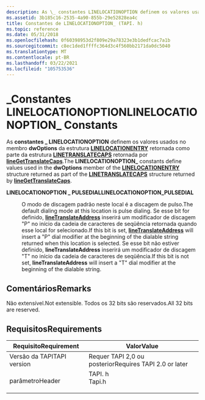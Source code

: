 ```yaml
---
description: As \_ constantes LINELOCATIONOPTION definem os valores usados no membro dwOptions da estrutura LINELOCATIONENTRY retornada como parte da estrutura LINETRANSLATECAPS retornada por lineGetTranslateCaps.
ms.assetid: 3b185c16-2535-4a90-855b-29e52828ea4c
title: Constantes de LINELOCATIONOPTION_ (TAPI. h)
ms.topic: reference
ms.date: 05/31/2018
ms.openlocfilehash: 0f60398953d2f809e29a78323e3b1dedfcac7a1b
ms.sourcegitcommit: c8ec1ded1ffffc364d3c4f560bb2171da0dc5040
ms.translationtype: MT
ms.contentlocale: pt-BR
ms.lasthandoff: 03/22/2021
ms.locfileid: "105753536"
---
```

# <a name="linelocationoption_-constants"></a><span data-ttu-id="54952-103">\_Constantes LINELOCATIONOPTION</span><span class="sxs-lookup"><span data-stu-id="54952-103">LINELOCATIONOPTION\_ Constants</span></span>

<span data-ttu-id="54952-104">As **constantes \_ LINELOCATIONOPTION** definem os valores usados no membro **dwOptions** da estrutura [**LINELOCATIONENTRY**](/windows/desktop/api/Tapi/ns-tapi-linelocationentry) retornada como parte da estrutura [**LINETRANSLATECAPS**](/windows/desktop/api/Tapi/ns-tapi-linetranslatecaps) retornada por [**lineGetTranslateCaps**](/windows/desktop/api/Tapi/nf-tapi-linegettranslatecaps).</span><span class="sxs-lookup"><span data-stu-id="54952-104">The **LINELOCATIONOPTION\_** constants define values used in the **dwOptions** member of the [**LINELOCATIONENTRY**](/windows/desktop/api/Tapi/ns-tapi-linelocationentry) structure returned as part of the [**LINETRANSLATECAPS**](/windows/desktop/api/Tapi/ns-tapi-linetranslatecaps) structure returned by [**lineGetTranslateCaps**](/windows/desktop/api/Tapi/nf-tapi-linegettranslatecaps).</span></span>

<dl> <dt>

<span data-ttu-id="54952-105"><span id="LINELOCATIONOPTION_PULSEDIAL"></span><span id="linelocationoption_pulsedial"></span>**LINELOCATIONOPTION \_ PULSEDIAL**</span><span class="sxs-lookup"><span data-stu-id="54952-105"><span id="LINELOCATIONOPTION_PULSEDIAL"></span><span id="linelocationoption_pulsedial"></span>**LINELOCATIONOPTION\_PULSEDIAL**</span></span>
</dt> <dd> <dl> <dt>



<span data-ttu-id="54952-106">O modo de discagem padrão neste local é a discagem de pulso.</span><span class="sxs-lookup"><span data-stu-id="54952-106">The default dialing mode at this location is pulse dialing.</span></span> <span data-ttu-id="54952-107">Se esse bit for definido, [**lineTranslateAddress**](/windows/desktop/api/Tapi/nf-tapi-linetranslateaddress) inserirá um modificador de discagem "P" no início da cadeia de caracteres de seqüência retornada quando esse local for selecionado.</span><span class="sxs-lookup"><span data-stu-id="54952-107">If this bit is set, [**lineTranslateAddress**](/windows/desktop/api/Tapi/nf-tapi-linetranslateaddress) will insert a "P" dial modifier at the beginning of the dialable string returned when this location is selected.</span></span> <span data-ttu-id="54952-108">Se esse bit não estiver definido, **lineTranslateAddress** inserirá um modificador de discagem "T" no início da cadeia de caracteres de seqüência.</span><span class="sxs-lookup"><span data-stu-id="54952-108">If this bit is not set, **lineTranslateAddress** will insert a "T" dial modifier at the beginning of the dialable string.</span></span>


</dt> </dl> </dd> </dl>

## <a name="remarks"></a><span data-ttu-id="54952-109">Comentários</span><span class="sxs-lookup"><span data-stu-id="54952-109">Remarks</span></span>

<span data-ttu-id="54952-110">Não extensível.</span><span class="sxs-lookup"><span data-stu-id="54952-110">Not extensible.</span></span> <span data-ttu-id="54952-111">Todos os 32 bits são reservados.</span><span class="sxs-lookup"><span data-stu-id="54952-111">All 32 bits are reserved.</span></span>

## <a name="requirements"></a><span data-ttu-id="54952-112">Requisitos</span><span class="sxs-lookup"><span data-stu-id="54952-112">Requirements</span></span>



| <span data-ttu-id="54952-113">Requisito</span><span class="sxs-lookup"><span data-stu-id="54952-113">Requirement</span></span> | <span data-ttu-id="54952-114">Valor</span><span class="sxs-lookup"><span data-stu-id="54952-114">Value</span></span> |
|-------------------------|-----------------------------------------------------------------------------------|
| <span data-ttu-id="54952-115">Versão da TAPI</span><span class="sxs-lookup"><span data-stu-id="54952-115">TAPI version</span></span><br/> | <span data-ttu-id="54952-116">Requer TAPI 2,0 ou posterior</span><span class="sxs-lookup"><span data-stu-id="54952-116">Requires TAPI 2.0 or later</span></span><br/>                                             |
| <span data-ttu-id="54952-117">parâmetro</span><span class="sxs-lookup"><span data-stu-id="54952-117">Header</span></span><br/>       | <dl> <span data-ttu-id="54952-118"><dt>TAPI. h</dt></span><span class="sxs-lookup"><span data-stu-id="54952-118"><dt>Tapi.h</dt></span></span> </dl> |



 

 




